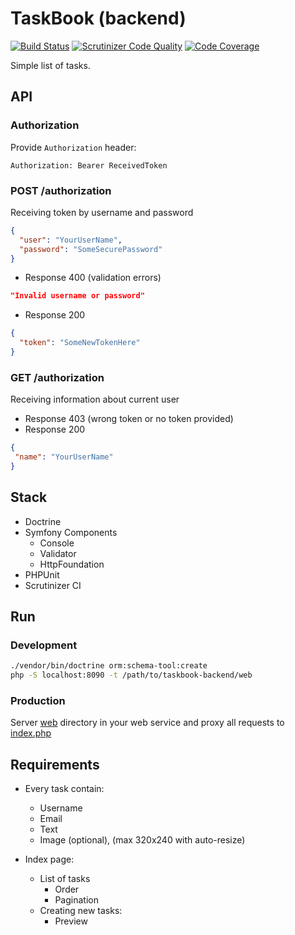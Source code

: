 # TaskBook (backend)
[![Build Status](https://scrutinizer-ci.com/g/Horat1us/taskbook-backend/badges/build.png?b=master)](https://scrutinizer-ci.com/g/Horat1us/taskbook-backend/build-status/master)
[![Scrutinizer Code Quality](https://scrutinizer-ci.com/g/Horat1us/taskbook-backend/badges/quality-score.png?b=master)](https://scrutinizer-ci.com/g/Horat1us/taskbook-backend/?branch=master)
[![Code Coverage](https://scrutinizer-ci.com/g/Horat1us/taskbook-backend/badges/coverage.png?b=master)](https://scrutinizer-ci.com/g/Horat1us/taskbook-backend/?branch=master)

Simple list of tasks.

## API
### Authorization
Provide `Authorization` header:
```
Authorization: Bearer ReceivedToken
```
### POST /authorization
Receiving token by username and password
```json
{
  "user": "YourUserName",
  "password": "SomeSecurePassword"
}
```
- Response 400 (validation errors)
```json
"Invalid username or password"
```
- Response 200
```json
{
  "token": "SomeNewTokenHere"
}
```

### GET /authorization
Receiving information about current user
 - Response 403 (wrong token or no token provided)
 - Response 200
 ```json
 {
  "name": "YourUserName"
 }
 ```

## Stack
- Doctrine
- Symfony Components
  - Console
  - Validator
  - HttpFoundation
- PHPUnit
- Scrutinizer CI

## Run

### Development
```bash
./vendor/bin/doctrine orm:schema-tool:create
php -S localhost:8090 -t /path/to/taskbook-backend/web
```

### Production
Server [web](./web) directory in your web service and proxy all requests to [index.php](./web/index.php)

## Requirements

- Every task contain:
  - Username
  - Email
  - Text
  - Image (optional), (max 320x240 with auto-resize)
   
- Index page:
  - List of tasks
    - Order
    - Pagination
  - Creating new tasks:
    - Preview
  
